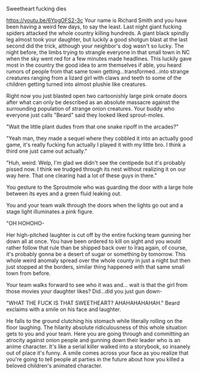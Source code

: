 Sweetheart fucking dies

https://youtu.be/6YpgOFS2-3c
Your name is Richard Smith and you have been having a weird few days, to say the least. Last night giant fucking spiders attacked the whole country killing hundreds. A giant black spindly leg almost took your daughter, but luckily a good shotgun blast at the last second did the trick, although your neighbor's dog wasn't so lucky. The night before, the limbs trying to strangle everyone in that small town in NC when the sky went red for a few minutes made headlines. This luckily gave most in the country the good idea to arm themselves if able, you heard rumors of people from that same town getting...transformed...into strange creatures ranging from a lizard girl with claws and teeth to some of the children getting turned into almost plushie like creatures. 

Right now you just blasted open two cartoonishly large pink ornate doors after what can only be described as an absolute massacre against the surrounding population of strange onion creatures. Your buddy who everyone just calls "Beard" said they looked liked sprout-moles. 

"Wait the little plant dudes from that one snake ripoff in the arcades?"

"Yeah man, they made a sequel where they cobbled it into an actually good game, it's really fucking fun actually I played it with my little bro. I think a third one just came out actually." 

"Huh, weird. Welp, I'm glad we didn't see the centipede but it's probably pissed now. I think we trudged through its nest without realizing it on our way here. That one clearing had a lot of these guys in there."

You gesture to the Sproutmole who was guarding the door with a large hole between its eyes and a green fluid leaking out. 

You and your team walk through the doors when the lights go out and a stage light illuminates a pink figure. 

"OH HOHOHO-

Her high-pitched laughter is cut off by the entire fucking team gunning her down all at once. You have been ordered to kill on sight and you would rather follow that rule than be shipped back over to Iraq again, of course, it's probably gonna be a desert of sugar or something by tomorrow. This whole weird anomaly spread over the whole county in just a night but then just stopped at the borders, similar thing happened with that same small town from before. 

Your team walks forward to see who it was and... wait is that the girl from those movies your daughter likes? Did...did you just gun down-

"WHAT THE FUCK IS THAT SWEETHEART? AHAHAHAHAHAH." Beard exclaims with a smile on his face and laughter. 

He falls to the ground clutching his stomach while literally rolling on the floor laughing. The hilarity absolute ridiculousness of this whole situation gets to you and your team.  Here you are going through and committing an atrocity against onion people and gunning down their leader who is an anime character. It's like a serial killer walked into a storybook, so insanely out of place it's funny. A smile comes across your face as you realize that you're going to tell people at parties in the future about how you killed a beloved children's animated character.